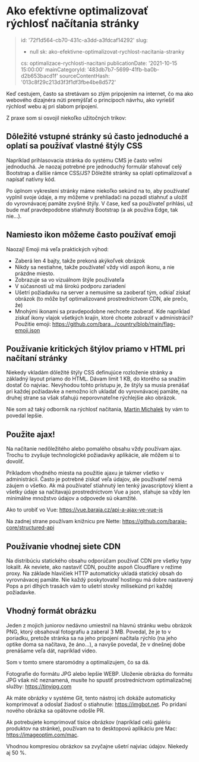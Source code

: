 Ako efektívne optimalizovať rýchlosť načítania stránky
======================================================

> id: '72f1d564-cb70-431c-a3dd-a3fdcaf14292'
> slug:
> 	- null
> 	sk: ako-efektivne-optimalizovat-rychlost-nacitania-stranky
> 
> cs: optimalizace-rychlosti-nacitani
> publicationDate: '2021-10-15 15:00:00'
> mainCategoryId: '483db7b7-5699-41fb-ba0b-d2b653bacd1f'
> sourceContentHash: '013c8f29c213d3f3f1df3fbe4be8d572'

Keď cestujem, často sa stretávam so zlým pripojením na internet, čo ma ako webového dizajnéra núti premýšľať o princípoch návrhu, ako vyriešiť rýchlosť webu aj pri slabom pripojení.

Z praxe som si osvojil niekoľko užitočných trikov:

Dôležité vstupné stránky sú často jednoduché a oplatí sa používať vlastné štýly CSS
-----------------------------------------------------------------------------------

Napríklad prihlasovacia stránka do systému CMS je často veľmi jednoduchá. Je naozaj potrebné pre jednoduchý formulár sťahovať celý Bootstrap a ďalšie rámce CSS/JS? Dôležité stránky sa oplatí optimalizovať a napísať natívny kód.

Po úplnom vykreslení stránky máme niekoľko sekúnd na to, aby používateľ vyplnil svoje údaje, a my môžeme v prehliadači na pozadí stiahnuť a uložiť do vyrovnávacej pamäte zvyšné štýly. V čase, keď sa používateľ prihlási, už bude mať pravdepodobne stiahnutý Bootstrap (a ak používa Edge, tak nie...).

Namiesto ikon môžeme často používať emoji
-----------------------------------

Naozaj! Emoji má veľa praktických výhod:

- Zaberá len 4 bajty, takže prekoná akýkoľvek obrázok
- Nikdy sa nestiahne, takže používateľ vždy vidí aspoň ikonu, a nie prázdne miesto.
- Zobrazuje sa vo vizuálnom štýle používateľa
- V súčasnosti už má širokú podporu zariadení
- Ušetrí požiadavku na server a nemusíme sa zaoberať tým, odkiaľ získať obrázok (to môže byť optimalizované prostredníctvom CDN, ale prečo, že)
- Mnohými ikonami sa pravdepodobne nechcete zaoberať. Kde napríklad získať ikony vlajok všetkých krajín, ktoré chcete zobraziť v administrácii? Použitie emoji: https://github.com/bara.../country/blob/main/flag-emoji.json

Používanie kritických štýlov priamo v HTML pri načítaní stránky
------------------------------------------------------

Niekedy vkladám dôležité štýly CSS definujúce rozloženie stránky a základný layout priamo do HTML. Dávam limit 1 KB, do ktorého sa snažím dostať čo najviac. Nevýhodou tohto prístupu je, že štýly sa musia prenášať pri každej požiadavke a nemožno ich ukladať do vyrovnávacej pamäte, na druhej strane sa však sťahujú neporovnateľne rýchlejšie ako obrázok.

Nie som až taký odborník na rýchlosť načítania, [Martin Michalek](https://www.programia.cz/rozhovor-martin-michalek-rychlost-webu/) by vám to povedal lepšie.

Použite ajax!
--------------

Na načítanie nedôležitého alebo pomalého obsahu vždy používam ajax. Trochu to zvyšuje technologické požiadavky aplikácie, ale môžem si to dovoliť.

Príkladom vhodného miesta na použitie ajaxu je takmer všetko v administrácii. Často je potrebné získať veľa údajov, ale používateľ nemá záujem o všetko. Ak má používateľ stiahnutý len tenký javascriptový klient a všetky údaje sa načítavajú prostredníctvom Vue a json, sťahuje sa vždy len minimálne množstvo údajov a odpovede sú okamžité.

Ako to urobiť vo Vue: https://vue.baraja.cz/api-a-ajax-ve-vue-js

Na zadnej strane používam knižnicu pre Nette: https://github.com/baraja-core/structured-api

Používanie vhodnej siete CDN
---------------------

Na distribúciu statického obsahu odporúčam používať CDN pre všetky typy lokalít. Ak neviete, ako nastaviť CDN, použite aspoň Cloudflare v režime proxy. Na základe hlavičiek HTTP automaticky ukladá statický obsah do vyrovnávacej pamäte. Nie každý poskytovateľ hostingu má dobre nastavený Pops a pri dlhých trasách vám to ušetrí stovky milisekúnd pri každej požiadavke.

Vhodný formát obrázku
---------------------

Jeden z mojich juniorov nedávno umiestnil na hlavnú stránku webu obrázok PNG, ktorý obsahoval fotografiu a zaberal 3 MB. Povedal, že je to v poriadku, pretože stránka sa na jeho pripojení načítala rýchlo (na jeho optike doma sa načítava, že áno...), a navyše povedal, že v dnešnej dobe prenášame veľa dát, napríklad video.

Som v tomto smere staromódny a optimalizujem, čo sa dá.

Fotografie do formátu JPG alebo lepšie WEBP. Uloženie obrázka do formátu JPG však nič neznamená, musíte ho spustiť prostredníctvom optimalizačnej služby: https://tinyjpg.com

Ak máte obrázky v systéme Git, tento nástroj ich dokáže automaticky komprimovať a odoslať žiadosť o stiahnutie: https://imgbot.net. Po pridaní nového obrázka sa opätovne odošle PR.

Ak potrebujete komprimovať tisíce obrázkov (napríklad celú galériu produktov na stránke), používam na to desktopovú aplikáciu pre Mac: https://imageoptim.com/mac.

Vhodnou kompresiou obrázkov sa zvyčajne ušetrí najviac údajov. Niekedy aj 50 %.
